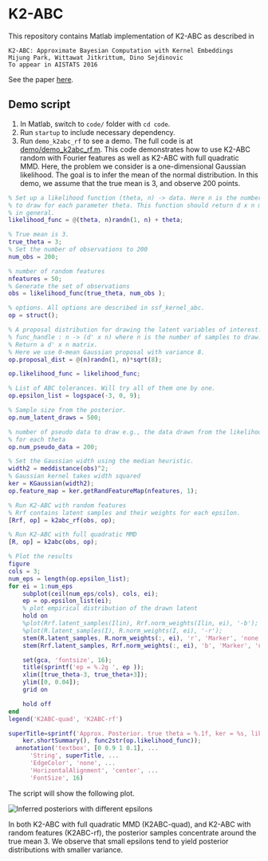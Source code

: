 # K2-ABC

This repository contains Matlab implementation of K2-ABC as described in

    K2-ABC: Approximate Bayesian Computation with Kernel Embeddings
    Mijung Park, Wittawat Jitkrittum, Dino Sejdinovic
    To appear in AISTATS 2016

See the paper [here](http://arxiv.org/abs/1502.02558).

## Demo script 

1. In Matlab, switch to `code/` folder with `cd code`.
2. Run `startup` to include necessary dependency.
3. Run `demo_k2abc_rf` to see a demo. The full code is at
   [demo/demo_k2abc_rf.m](https://github.com/wittawatj/k2abc/blob/master/code/demo/demo_k2abc_rf.m).
This code demonstrates how to use K2-ABC random with Fourier features as well as
K2-ABC with full quadratic MMD. Here, the problem we consider is a one-dimensional Gaussian
likelihood. The goal is to infer the mean of the normal distribution.  In this
demo, we assume that the true mean is 3, and observe 200 points.

```matlab
% Set up a likelihood function (theta, n) -> data. Here n is the number of points 
% to draw for each parameter theta. This function should return d x n matrix 
% in general.
likelihood_func = @(theta, n)randn(1, n) + theta;

% True mean is 3.
true_theta = 3;
% Set the number of observations to 200
num_obs = 200;

% number of random features
nfeatures = 50;
% Generate the set of observations 
obs = likelihood_func(true_theta, num_obs );

% options. All options are described in ssf_kernel_abc.
op = struct();

% A proposal distribution for drawing the latent variables of interest.
% func_handle : n -> (d' x n) where n is the number of samples to draw.
% Return a d' x n matrix.
% Here we use 0-mean Gaussian proposal with variance 8.
op.proposal_dist = @(n)randn(1, n)*sqrt(8);

op.likelihood_func = likelihood_func;

% List of ABC tolerances. Will try all of them one by one. 
op.epsilon_list = logspace(-3, 0, 9);

% Sample size from the posterior.
op.num_latent_draws = 500;

% number of pseudo data to draw e.g., the data drawn from the likelihood function
% for each theta
op.num_pseudo_data = 200;

% Set the Gaussian width using the median heuristic. 
width2 = meddistance(obs)^2;
% Gaussian kernel takes width squared
ker = KGaussian(width2);
op.feature_map = ker.getRandFeatureMap(nfeatures, 1);

% Run K2-ABC with random features 
% Rrf contains latent samples and their weights for each epsilon.
[Rrf, op] = k2abc_rf(obs, op);

% Run K2-ABC with full quadratic MMD
[R, op] = k2abc(obs, op);

% Plot the results
figure 
cols = 3;
num_eps = length(op.epsilon_list);
for ei = 1:num_eps
    subplot(ceil(num_eps/cols), cols, ei);
    ep = op.epsilon_list(ei);
    % plot empirical distribution of the drawn latent
    hold on 
    %plot(Rrf.latent_samples(Ilin), Rrf.norm_weights(Ilin, ei), '-b');
    %plot(R.latent_samples(I), R.norm_weights(I, ei), '-r');
    stem(R.latent_samples, R.norm_weights(:, ei), 'r', 'Marker', 'none');
    stem(Rrf.latent_samples, Rrf.norm_weights(:, ei), 'b', 'Marker', 'none');

    set(gca, 'fontsize', 16);
    title(sprintf('ep = %.2g ', ep ));
    xlim([true_theta-3, true_theta+3]);
    ylim([0, 0.04]);
    grid on 

    hold off
end
legend('K2ABC-quad', 'K2ABC-rf')

superTitle=sprintf('Approx. Posterior. true theta = %.1f, ker = %s, likelihood = %s', true_theta, ...
    ker.shortSummary(), func2str(op.likelihood_func));
  annotation('textbox', [0 0.9 1 0.1], ...
      'String', superTitle, ...
      'EdgeColor', 'none', ...
      'HorizontalAlignment', 'center', ...
      'FontSize', 16)

```

The script will show the following plot.

![Inferred posteriors with different epsilons](https://raw.githubusercontent.com/wittawatj/k2abc/master/img/demo_k2abc_rf.png)

In both K2-ABC with full quadratic MMD (K2ABC-quad), and K2-ABC with 
random features (K2ABC-rf), the posterior samples concentrate around the true mean 3.
We observe that small epsilons tend to yield posterior distributions with smaller variance.



